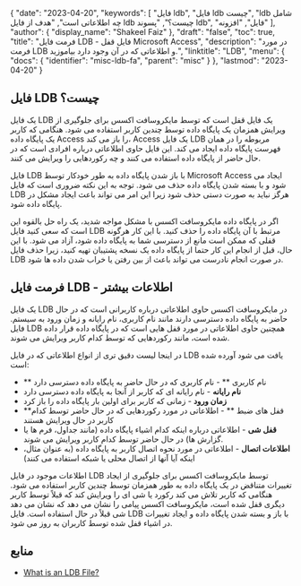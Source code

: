 {
  "date": "2023-04-20",
  "keywords": [
"فایل ldb",
"فایل ldb چیست",
"ldb شامل چه اطلاعاتی است",
"هدف از فایل ldb چیست؟",
"پسوند ldb",
"فایل",
"افزونه"
],
  "author": {
    "display_name": "Shakeel Faiz"
},
  "draft": "false",
  "toc": true,
  "title": "فرمت فایل LDB - فایل قفل Microsoft Access",
  "description": "در مورد فرمت LDB و اطلاعاتی که در آن وجود دارد بیاموزید.",
  "linktitle": "LDB",
  "menu": {
    "docs": {
      "identifier": "misc-ldb-fa",
      "parent": "misc"
}
},
  "lastmod": "2023-04-20"
}

## فایل LDB چیست؟

یک فایل LDB یک فایل قفل است که توسط مایکروسافت اکسس برای جلوگیری از ویرایش همزمان یک پایگاه داده توسط چندین کاربر استفاده می شود. هنگامی که کاربر یک پایگاه داده Access را باز می کند، Access یک فایل LDB مربوطه را در همان فهرست پایگاه داده ایجاد می کند. این فایل حاوی اطلاعاتی درباره افرادی است که در حال حاضر از پایگاه داده استفاده می کنند و چه رکوردهایی را ویرایش می کنند.

فایل LDB با باز شدن پایگاه داده به طور خودکار توسط Microsoft Access ایجاد می شود و با بسته شدن پایگاه داده حذف می شود. توجه به این نکته ضروری است که فایل LDB هرگز نباید به صورت دستی حذف شود زیرا این امر می تواند باعث ایجاد مشکل در پایگاه داده شود.

اگر در پایگاه داده مایکروسافت اکسس با مشکل مواجه شدید، یک راه حل بالقوه این است که سعی کنید فایل LDB مرتبط با آن پایگاه داده را حذف کنید. با این کار هرگونه قفلی که ممکن است مانع از دسترسی شما به پایگاه داده شود، آزاد می شود. با این حال، قبل از انجام این کار حتما از پایگاه داده یک نسخه پشتیبان تهیه کنید، زیرا حذف فایل LDB در صورت انجام نادرست می تواند باعث از بین رفتن یا خراب شدن داده ها شود.

## فرمت فایل LDB - اطلاعات بیشتر

یک فایل LDB در مایکروسافت اکسس حاوی اطلاعاتی درباره کاربرانی است که در حال حاضر به پایگاه داده دسترسی دارند مانند نام کاربری، نام رایانه و زمان ورود به سیستم. فایل LDB همچنین حاوی اطلاعاتی در مورد قفل هایی است که در پایگاه داده قرار داده شده است، مانند رکوردهایی که توسط کدام کاربر ویرایش می شوند.

در اینجا لیست دقیق تری از انواع اطلاعاتی که در فایل LDB یافت می شود آورده شده است:

- ** نام کاربری ** - نام کاربری که در حال حاضر به پایگاه داده دسترسی دارد
- **نام رایانه** - نام رایانه ای که کاربر از آنجا به پایگاه داده دسترسی دارد
- **زمان ورود** - زمانی که کاربر برای اولین بار پایگاه داده را باز کرد
- **قفل های ضبط ** - اطلاعاتی در مورد رکوردهایی که در حال حاضر توسط کدام کاربر در حال ویرایش هستند
- **قفل شی** - اطلاعاتی درباره اینکه کدام اشیاء پایگاه داده (مانند جداول، فرم ها یا گزارش ها) در حال حاضر توسط کدام کاربر ویرایش می شوند.
- **اطلاعات اتصال** - اطلاعاتی در مورد نحوه اتصال کاربر به پایگاه داده (به عنوان مثال، اینکه آیا آنها از اتصال محلی یا شبکه استفاده می کنند)

اطلاعات موجود در فایل LDB توسط مایکروسافت اکسس برای جلوگیری از ایجاد تغییرات متناقض در یک پایگاه داده به طور همزمان توسط چندین کاربر استفاده می شود. هنگامی که کاربر تلاش می کند رکورد یا شی ای را ویرایش کند که قبلاً توسط کاربر دیگری قفل شده است، مایکروسافت اکسس پیامی را نشان می دهد که نشان می دهد شی قبلاً در حال استفاده است. فایل LDB با باز و بسته شدن پایگاه داده و ایجاد تغییرات در اشیاء قفل شده توسط کاربران به روز می شود.

## منابع
* [What is an LDB File?](https://learn.microsoft.com/en-us/office/troubleshoot/access/ldb-file-description)

